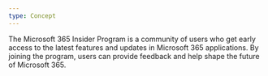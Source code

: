```yaml
---
type: Concept
---
```


The Microsoft 365 Insider Program is a community of users who get early access to the latest features and updates in Microsoft 365 applications. By joining the program, users can provide feedback and help shape the future of Microsoft 365.